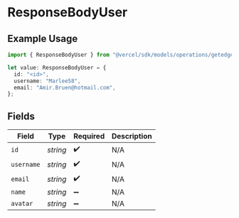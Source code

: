 # ResponseBodyUser

## Example Usage

```typescript
import { ResponseBodyUser } from "@vercel/sdk/models/operations/getedgeconfigbackup.js";

let value: ResponseBodyUser = {
  id: "<id>",
  username: "Marlee58",
  email: "Amir.Bruen@hotmail.com",
};
```

## Fields

| Field              | Type               | Required           | Description        |
| ------------------ | ------------------ | ------------------ | ------------------ |
| `id`               | *string*           | :heavy_check_mark: | N/A                |
| `username`         | *string*           | :heavy_check_mark: | N/A                |
| `email`            | *string*           | :heavy_check_mark: | N/A                |
| `name`             | *string*           | :heavy_minus_sign: | N/A                |
| `avatar`           | *string*           | :heavy_minus_sign: | N/A                |